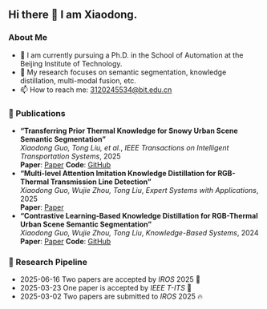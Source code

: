 ## Hi there 👋 I am Xiaodong.
### About Me
- :school: I am currently pursuing a Ph.D. in the School of Automation at the Beijing Institute of Technology.
- :raising_hand: My research focuses on semantic segmentation, knowledge distillation, multi-modal fusion, etc.
- 📫 How to reach me: 3120245534@bit.edu.cn
### 📝 Publications 
- **“Transferring Prior Thermal Knowledge for Snowy Urban Scene Semantic Segmentation”**  
  *Xiaodong Guo, Tong Liu, et al.*, *IEEE Transactions on Intelligent Transportation Systems*, 2025  
  **Paper**: [Paper](https://doi.org/10.1109/TITS.2025.3555617)
  **Code**: [GitHub](https://github.com/xiaodonguo/SUS_dataset)  
- **“Multi-level Attention Imitation Knowledge Distillation for RGB-Thermal Transmission Line Detection”**  
  *Xiaodong Guo, Wujie Zhou, Tong Liu*, *Expert Systems with Applications*, 2025  
  **Paper**: [Paper](https://doi.org/10.1016/j.eswa.2024.125406)  
- **“Contrastive Learning-Based Knowledge Distillation for RGB-Thermal Urban Scene Semantic Segmentation”**  
  *Xiaodong Guo, Wujie Zhou, Tong Liu*, *Knowledge-Based Systems*, 2024  
  **Paper**: [Paper](https://doi.org/10.1016/j.knosys.2024.111588)
  **Code**: [GitHub](https://github.com/xiaodonguo/CLNet)
### 📅 Research Pipeline
- 2025-06-16 Two papers are accepted by *IROS* 2025 🎉
- 2025-03-23 One paper is accepted by *IEEE T-ITS* 🎉
- 2025-03-02 Two papers are submitted to *IROS* 2025 :fire:
